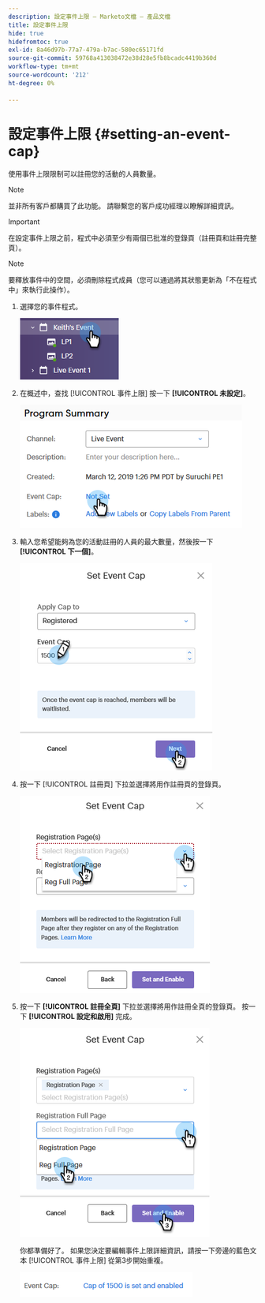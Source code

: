 ```yaml
---
description: 設定事件上限 — Marketo文檔 — 產品文檔
title: 設定事件上限
hide: true
hidefromtoc: true
exl-id: 8a46d97b-77a7-479a-b7ac-580ec65171fd
source-git-commit: 59768a413038472e38d28e5fb8bcadc4419b360d
workflow-type: tm+mt
source-wordcount: '212'
ht-degree: 0%

---
```


# 設定事件上限 {#setting-an-event-cap}

使用事件上限限制可以註冊您的活動的人員數量。

>[!NOTE]
>
>並非所有客戶都購買了此功能。 請聯繫您的客戶成功經理以瞭解詳細資訊。

>[!IMPORTANT]
>在設定事件上限之前，程式中必須至少有兩個已批准的登錄頁（註冊頁和註冊完整頁）。

>[!NOTE]
>
>要釋放事件中的空間，必須刪除程式成員（您可以通過將其狀態更新為「不在程式中」來執行此操作）。

1. 選擇您的事件程式。

   ![影像1](assets/setting-an-event-cap-1.png)

1. 在概述中，查找 [!UICONTROL 事件上限] 按一下 **[!UICONTROL 未設定]**。

   ![影像二](assets/setting-an-event-cap-2.png)

1. 輸入您希望能夠為您的活動註冊的人員的最大數量，然後按一下 **[!UICONTROL 下一個]**。

   ![影像三](assets/setting-an-event-cap-3.png)

1. 按一下 [!UICONTROL 註冊頁] 下拉並選擇將用作註冊頁的登錄頁。

   ![影像4](assets/setting-an-event-cap-4.png)

1. 按一下 **[!UICONTROL 註冊全頁]** 下拉並選擇將用作註冊全頁的登錄頁。 按一下 **[!UICONTROL 設定和啟用]** 完成。

   ![影像五](assets/setting-an-event-cap-5.png)

   你都準備好了。 如果您決定要編輯事件上限詳細資訊，請按一下旁邊的藍色文本 [!UICONTROL 事件上限] 從第3步開始重複。

   ![圖6](assets/setting-an-event-cap-6.png)

